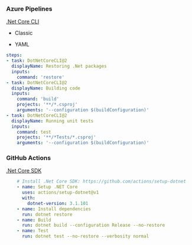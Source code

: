 ### Azure Pipelines
[.Net Core CLI](https://docs.microsoft.com/en-us/azure/devops/pipelines/tasks/build/dotnet-core-cli?view=azure-devops)

- Classic

- YAML

```yaml
steps:
- task: DotNetCoreCLI@2
  displayName: Restoring .Net packages
  inputs:
    command: 'restore'
- task: DotNetCoreCLI@2
  displayName: Building code
  inputs:
    command: 'build'
    projects: '**/*.csproj'
    arguments: '--configuration $(buildConfiguration)'
- task: DotNetCoreCLI@2
  displayName: Running unit tests
  inputs:
    command: test
    projects: '**/*Tests/*.csproj'
    arguments: '--configuration $(buildConfiguration)'
```

### GitHub Actions
[.Net Core SDK](https://github.com/marketplace/actions/setup-net-core-sdk)
```yaml
    # Install .Net Core SDK: https://github.com/actions/setup-dotnet
    - name: Setup .NET Core
      uses: actions/setup-dotnet@v1
      with:
        dotnet-version: 3.1.101
    - name: Install dependencies
      run: dotnet restore
    - name: Build
      run: dotnet build --configuration Release --no-restore
    - name: Test
      run: dotnet test --no-restore --verbosity normal
```
